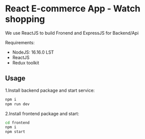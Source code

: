 # React E-commerce App - Watch shopping

We use ReactJS to build Fronend and ExpressJS for Backend/Api

Requirements:

- NodeJS: 16.16.0 LST
- ReactJS
- Redux toolkit

## Usage

1.Install backend package and start service:

```bash
npm i
npm run dev
```

2.Install frontend package and start:

```bash
cd frontend
npm i
npm start
```
